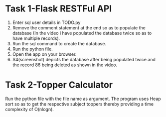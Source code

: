 # Task 1-Flask RESTFul API
1. Enter sql user details in TODO.py
2. Remove the comment statement at the end so as to populate the database (In the video i have populated the database twice so as to have multiple records).
3. Run the sql command to create the database.
4. Run the python file.
5. Open the app on your browser.
6. S4(screenshot) depicts the database after being populated twice and the record 86 being deleted as shown in the video.

# Task 2-Topper Calculator
Run the python file with the file name as argument. The program uses Heap sort so as to get the respective subject toppers thereby providing a time complexity of O(nlogn).
